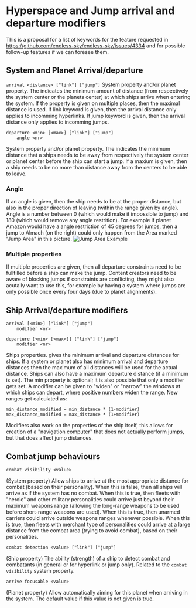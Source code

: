 # Hyperspace and Jump arrival and departure modifiers

This is a proposal for a list of keywords for the feature requested in https://github.com/endless-sky/endless-sky/issues/4334 and for possible follow-up features if we can foresee them.

## System and Planet Arrival/departure

```arrival <distance> ["link"] ["jump"]```
System property and/or planet property. The <distance> indicates the minimum amount of distance (from respectively the system center or the planets center) at which ships arrive when entering the system.
If the property is given on multiple places, then the maximal distance is used.
If link keyword is given, then the arrival distance only applies to incomming hyperlinks.
If jump keyword is given, then the arrival distance only applies to incomming jumps.

```
departure <min> [<max>] ["link"] ["jump"]
    angle <nr>
```

System property and/or planet property. The <min> indicates the minimum distance that a ships needs to be away from respectively the system center or planet center before the ship can start a jump.
If a maxium is given, then a ship needs to be no more than distance away from the centers to be able to leave.

### Angle

If an angle is given, then the ship needs to be at the proper distance, but also in the proper direction of leaving (within the range given by angle). Angle is a number between 0 (which would make it impossible to jump) and 180 (which would remove any angle restrition).
For example if planet Amazon would have a angle restriction of 45 degrees for jumps, then a jump to Almach (on the right) could only happen from the Area marked "Jump Area" in this picture.
![Jump Area Example](./jump_arrive_depart_modifiers_angle.png)

### Multiple properties

If multiple properties are given, then all departure constraints need to be fullfilled before a ship can make the jump.
Content creators need to be aware of blocking jumps if constraints are conflicting, they might also acutally want to use this, for example by having a system where jumps are only possible once every four days (due to planet alignments).


## Ship Arrival/departure modifiers

```
arrival [<min>] ["link"] ["jump"]
	modifier <nr>

departure [<min> [<max>]] ["link"] ["jump"]
	modifier <nr>
```
Ships properties. <min> gives the minimum arrival and departure distances for ships. If a system or planet also has minimum arrival and departure distances then the maximum of all distances will be used for the actual distance.
Ships can also have a maximum departure distance (if a minimum is set).
The min property is optional; it is also possible that only a modifier gets set.
A modifier can be given to "widen" or "narrow" the windows at which ships can depart, where positive numbers widen the range.
New ranges get calculated as:
```
min_distance_modified = min_distance * (1-modifier)
max_distance_modified = max_distance * (1+modifier)
```
Modifiers also work on the properties of the ship itself, this allows for creation of a "navigation computer" that does not actually perform jumps, but that does affect jump distances.

## Combat jump behaviours

```
combat visibility <value>
```
(System property)
Allow ships to arrive at the most appropriate distance for combat (based on their personality).
When this is false, then all ships will arrive as if the system has no combat.
When this is true, then fleets with "heroic" and other military personalities could arrive just beyond their maximum weapons range (allowing the long-range weapons to be used before short-range weapons are used).
When this is true, then unarmed carriers could arrive outside weapons ranges whenever possible.
When this is true, then fleets with merchant type of personalities could arrive at a large distance from the combat area (trying to avoid combat), based on their personalities.


```
combat detection <value> ["link"] ["jump"]
```
(Ship property)
The ability (strength) of a ship to detect combat and combatants (in general or for hyperlink or jump only). Related to the `combat visibility` system property.


```
arrive focusable <value>
```
(Planet property)
Allow automatically aiming for this planet when arriving in the system. The default value if this value is not given is true.
